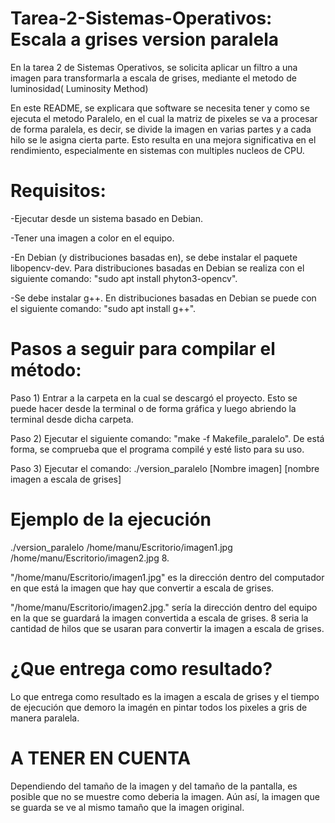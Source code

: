 # Tarea-2-Sistemas-Operativos: Escala a grises version paralela
En la tarea 2 de Sistemas Operativos, se solicita aplicar un filtro a una imagen para transformarla a escala de grises, mediante el metodo de luminosidad( Luminosity Method)

En este README, se explicara que software se necesita tener y como se ejecuta el metodo Paralelo, en el cual la matriz de pixeles se va a procesar de forma paralela, es decir, se divide la imagen en varias partes y a cada hilo se le asigna cierta parte. Esto resulta en una mejora significativa en el rendimiento, especialmente en sistemas con multiples nucleos de CPU.
# Requisitos:
-Ejecutar desde un sistema basado en Debian.

-Tener una imagen a color en el equipo.

-En Debian (y distribuciones basadas en), se debe instalar el paquete libopencv-dev. Para distribuciones basadas en Debian se realiza con el siguiente comando: "sudo apt install phyton3-opencv".

-Se debe instalar g++. En distribuciones basadas en Debian se puede con el siguiente comando: "sudo apt install g++".

# Pasos a seguir para compilar el método:
Paso 1) Entrar a la carpeta en la cual se descargó el proyecto. Esto se puede hacer desde la terminal o de forma gráfica y luego abriendo la terminal desde dicha carpeta.

Paso 2) Ejecutar el siguiente comando: "make -f Makefile_paralelo". De está forma, se comprueba que el programa compilé y esté listo para su uso.

Paso 3) Ejecutar el comando: ./version_paralelo [Nombre imagen] [nombre imagen a escala de grises]

# Ejemplo de la ejecución
./version_paralelo /home/manu/Escritorio/imagen1.jpg /home/manu/Escritorio/imagen2.jpg 8.

"/home/manu/Escritorio/imagen1.jpg" es la dirección dentro del computador en que está la imagen que hay que convertir a escala de grises.

"/home/manu/Escritorio/imagen2.jpg." sería la dirección dentro del equipo en la que se guardará la imagen convertida a escala de grises.
8 seria la cantidad de hilos que se usaran para convertir la imagen a escala de grises.

# ¿Que entrega como resultado?
Lo que entrega como resultado es la imagen a escala de grises y el tiempo de ejecución que demoro la imagén en pintar todos los pixeles a gris de manera paralela.
# A TENER EN CUENTA
Dependiendo del tamaño de la imagen y del tamaño de la pantalla, es posible que no se muestre como deberia la imagen. Aún así, la imagen que se guarda se ve al mismo tamaño que la imagen original.
